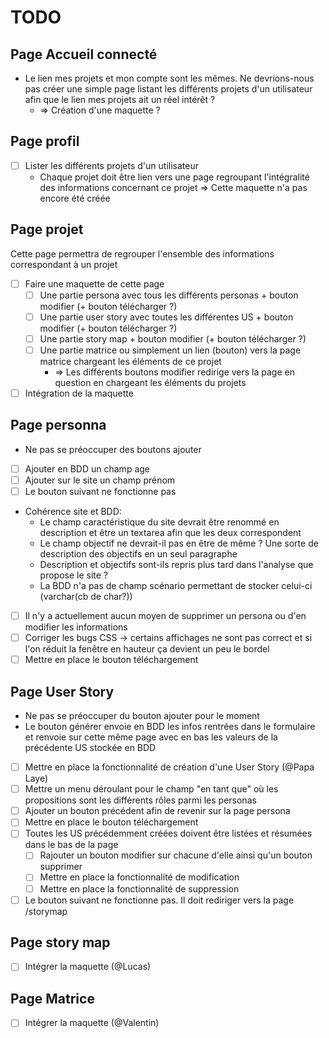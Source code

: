 # TODO

## Page Accueil connecté

- Le lien mes projets et mon compte sont les mêmes. Ne devrions-nous pas créer une simple page listant les différents
  projets d'un utilisateur afin que le lien mes projets ait un réel intérêt ?
    - => Création d'une maquette ?

## Page profil

- [ ] Lister les différents projets d'un utilisateur
    - Chaque projet doit être lien vers une page regroupant l'intégralité des informations concernant ce projet => Cette
      maquette n'a pas encore été créée

## Page projet

Cette page permettra de regrouper l'ensemble des informations correspondant à un projet

- [ ] Faire une maquette de cette page
    - [ ] Une partie persona avec tous les différents personas + bouton modifier (+ bouton télécharger ?)
    - [ ] Une partie user story avec toutes les différentes US + bouton modifier (+ bouton télécharger ?)
    - [ ] Une partie story map + bouton modifier (+ bouton télécharger ?)
    - [ ] Une partie matrice ou simplement un lien (bouton) vers la page matrice chargeant les éléments de ce projet
        - => Les différents boutons modifier redirige vers la page en question en chargeant les éléments du projets
- [ ] Intégration de la maquette

## Page personna

- Ne pas se préoccuper des boutons ajouter
- [ ] Ajouter en BDD un champ age
- [ ] Ajouter sur le site un champ prénom
- [ ] Le bouton suivant ne fonctionne pas
- Cohérence site et BDD:
    - Le champ caractéristique du site devrait être renommé en description et être un textarea afin que les deux
      correspondent
    - Le champ objectif ne devrait-il pas en être de même ? Une sorte de description des objectifs en un seul paragraphe
    - Description et objectifs sont-ils repris plus tard dans l'analyse que propose le site ?
    - La BDD n'a pas de champ scénario permettant de stocker celui-ci (varchar(cb de char?))
- [ ] Il n'y a actuellement aucun moyen de supprimer un persona ou d'en modifier les informations
- [ ] Corriger les bugs CSS -> certains affichages ne sont pas correct et si l'on réduit la fenêtre en hauteur ça
  devient un peu le bordel
- [ ] Mettre en place le bouton téléchargement

## Page User Story

- Ne pas se préoccuper du bouton ajouter pour le moment
- Le bouton générer envoie en BDD les infos rentrées dans le formulaire et renvoie sur cette même page avec en bas les
  valeurs de la précédente US stockée en BDD
- [ ] Mettre en place la fonctionnalité de création d'une User Story (@Papa Laye)
- [ ] Mettre un menu déroulant pour le champ "en tant que" où les propositions sont les différents rôles parmi les
  personas
- [ ] Ajouter un bouton précédent afin de revenir sur la page persona
- [ ] Mettre en place le bouton téléchargement
- [ ] Toutes les US précédemment créées doivent être listées et résumées dans le bas de la page
    - [ ] Rajouter un bouton modifier sur chacune d'elle ainsi qu'un bouton supprimer
    - [ ] Mettre en place la fonctionnalité de modification
    - [ ] Mettre en place la fonctionnalité de suppression
- [ ] Le bouton suivant ne fonctionne pas. Il doit rediriger vers la page /storymap

## Page story map

- [ ] Intégrer la maquette (@Lucas)

## Page Matrice

- [ ] Intégrer la maquette (@Valentin)